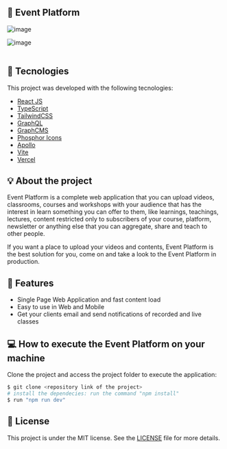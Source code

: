 ## 🔖 Event Platform
![image](https://user-images.githubusercontent.com/56702492/176811141-b1287847-ed90-45d7-a915-424ac7bccf70.png)


![image](https://user-images.githubusercontent.com/56702492/176811454-a0590be8-e6b9-4023-b9ea-49214df3859c.png)
<br>
<br>
## 🔧 Tecnologies

This project was developed with the following tecnologies:

- [React JS](https://reactjs.org)
- [TypeScript](https://www.typescriptlang.org/)
- [TailwindCSS](https://tailwindcss.com/)
- [GraphQL](https://graphql.org/)
- [GraphCMS](https://graphcms.com/)
- [Phosphor Icons](https://phosphoricons.com/)
- [Apollo](https://www.apollographql.com/docs/react/)
- [Vite](https://vitejs.dev/)
- [Vercel](https://vercel.com/)

## 💡 About the project 
Event Platform is a complete web application that you can upload videos, classrooms, courses and workshops with your audience that has the interest in learn something you can offer to them, like learnings, teachings, lectures, content restricted only to subscribers of your course, platform, newsletter or anything else that you can aggregate, share and teach to other people.

If you want a place to upload your videos and contents, Event Platform is the best solution for you, come on and take a look to the Event Platform in production.


## 🚀 Features
<ul>
  <li>
    Single Page Web Application and fast content load
  </li>
  <li>
    Easy to use in Web and Mobile
  </li>
  <li>
    Get your clients email and send notifications of recorded and live classes
  </li>
</ul>

## 💻 How to execute the Event Platform on your machine

Clone the project and access the project folder to execute the application:
```bash
$ git clone <repository link of the project>
# install the dependecies: run the command "npm install"
$ run "npm run dev"
```


## 📝 License

This project is under the MIT license. See the [LICENSE](LICENSE.md) file for more details.
